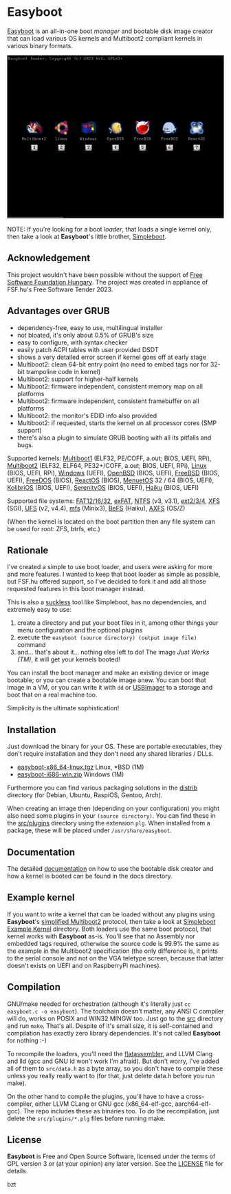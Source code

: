 Easyboot
========

[Easyboot](https://gitlab.com/bztsrc/easyboot) is an all-in-one boot *manager* and bootable disk image creator that can load
various OS kernels and Multiboot2 compliant kernels in various binary formats.

![Easyboot](docs/screenshot.png)

NOTE: If you're looking for a boot *loader*, that loads a single kernel only, then take a look at **Easyboot**'s little brother,
[Simpleboot](https://gitlab.com/bztsrc/simpleboot).

Acknowledgement
---------------

This project wouldn't have been possible without the support of [Free Software Foundation Hungary](https://fsf.hu/nevjegy).
The project was created in appliance of FSF.hu's Free Software Tender 2023.

Advantages over GRUB
--------------------

- dependency-free, easy to use, multilingual installer
- not bloated, it's only about 0.5% of GRUB's size
- easy to configure, with syntax checker
- easily patch ACPI tables with user provided DSDT
- shows a very detailed error screen if kernel goes off at early stage
- Multiboot2: clean 64-bit entry point (no need to embed tags nor for 32-bit trampoline code in kernel)
- Multiboot2: support for higher-half kernels
- Multiboot2: firmware independent, consistent memory map on all platforms
- Multiboot2: firmware independent, consistent framebuffer on all platforms
- Multiboot2: the monitor's EDID info also provided
- Multiboot2: if requested, starts the kernel on all processor cores (SMP support)
- there's also a plugin to simulate GRUB booting with all its pitfalls and bugs.

Supported kernels: [Multiboot1](https://www.gnu.org/software/grub/manual/multiboot/multiboot.html) (ELF32, PE/COFF, a.out;
BIOS, UEFI, RPi), [Multiboot2](docs/en/ABI.md) (ELF32, ELF64, PE32+/COFF, a.out; BIOS, UEFI, RPi),
[Linux](https://www.kernel.org/doc/html/latest/arch/x86/boot.html) (BIOS, UEFI, RPi),
[Windows](https://learn.microsoft.com/en-us/windows-hardware/drivers/bringup/boot-and-uefi) (UEFI),
[OpenBSD](https://man.openbsd.org/boot.8) (BIOS, UEFI),
[FreeBSD](https://docs.freebsd.org/en/books/handbook/boot/) (BIOS, UEFI),
[FreeDOS](https://www.freedos.org/) (BIOS), [ReactOS](https://reactos.org/) (BIOS),
[MenuetOS](https://menuetos.net/) 32 / 64 (BIOS, UEFI), [KolibriOS](https://kolibrios.org/en/) (BIOS, UEFI),
[SerenityOS](https://serenityos.org/) (BIOS, UEFI), [Haiku](https://www.haiku-os.org/) (BIOS, UEFI)

Supported file systems: [FAT12/16/32](https://social.technet.microsoft.com/wiki/contents/articles/6771.the-fat-file-system.aspx),
[exFAT](https://learn.microsoft.com/en-us/windows/win32/fileio/exfat-specification),
[NTFS](https://github.com/libyal/libfsntfs/blob/main/documentation/New%20Technologies%20File%20System%20%28NTFS%29.asciidoc) (v3, v3.1),
[ext2/3/4](https://ext4.wiki.kernel.org/index.php/Ext4_Disk_Layout),
[XFS](https://mirror.math.princeton.edu/pub/kernel/linux/utils/fs/xfs/docs/xfs_filesystem_structure.pdf) (SGI),
[UFS](https://alter.org.ua/docs/fbsd/ufs/) (v2, v4.4),
[mfs](https://gitlab.com/bztsrc/minix3fs) (Minix3),
[BeFS](https://www.haiku-os.org/legacy-docs/practical-file-system-design.pdf) (Haiku),
[AXFS](https://gitlab.com/bztsrc/alexandriafs) (OS/Z)

(When the kernel is located on the boot partition then any file system can be used for root: ZFS, btrfs, etc.)

Rationale
---------

I've created a simple to use boot loader, and users were asking for more and more features. I wanted to keep that boot loader as
simple as possible, but FSF.hu offered support, so I've decided to fork it and add all those requested features in this boot manager
instead.

This is also a [suckless](https://suckless.org) tool like Simpleboot, has no dependencies, and extremely easy to use:

1. create a directory and put your boot files in it, among other things your menu configuration and the optional plugins
2. execute the `easyboot (source directory) (output image file)` command
3. and... that's about it... nothing else left to do! The image *Just Works (TM)*, it will get your kernels booted!

You can install the boot manager and make an existing device or image bootable; or you can create a bootable image anew. You can
boot that image in a VM, or you can write it with `dd` or [USBImager](https://bztsrc.gitlab.io/usbimager/) to a storage and boot
that on a real machine too.

Simplicity is the ultimate sophistication!

Installation
------------

Just download the binary for your OS. These are portable executables, they don't require installation and they don't need any
shared libraries / DLLs.

- [easyboot-x86_64-linux.tgz](https://gitlab.com/bztsrc/easyboot/-/raw/main/distrib/easyboot-x86_64-linux.tgz) Linux, \*BSD (1M)
- [easyboot-i686-win.zip](https://gitlab.com/bztsrc/easyboot/-/raw/main/distrib/easyboot-i686-win.zip) Windows (1M)

Furthermore you can find various packaging solutions in the [distrib](distrib) directory (for Debian, Ubuntu, RaspiOS, Gentoo,
Arch).

When creating an image then (depending on your configuration) you might also need some plugins in your `(source directory)`. You
can find these in the [src/plugins](src/plugins) directory using the extension `plg`. When installed from a package, these will be
placed under `/usr/share/easyboot`.

Documentation
-------------

The detailed [documentation](docs/en) on how to use the bootable disk creator and how a kernel is booted can be found in the docs
directory.

Example kernel
--------------

If you want to write a kernel that can be loaded without any plugins using **Easyboot**'s [simplified Multiboot2](docs/en/ABI.md)
protocol, then take a look at [Simpleboot Example Kernel](https://gitlab.com/bztsrc/simpleboot/-/tree/main/example) directory. Both
loaders use the same boot protocol, that kernel works with **Easyboot** as-is. You'll see that no Assembly nor embedded tags
required, otherwise the source code is 99.9% the same as the example in the Multiboot2 specification (the only difference is, it
prints to the serial console and not on the VGA teletype screen, because that latter doesn't exists on UEFI and on RaspberryPi
machines).

Compilation
-----------

GNU/make needed for orchestration (although it's literally just `cc easyboot.c -o easyboot`). The toolchain doesn't matter,
any ANSI C compiler will do, works on POSIX and WIN32 MINGW too. Just go to the [src](src) directory and run `make`. That's all.
Despite of it's small size, it is self-contained and compilation has exactly zero library dependencies. It's not called **Easyboot**
for nothing :-)

To recompile the loaders, you'll need the [flatassembler](https://flatassembler.net), and LLVM Clang and lld (gcc and GNU ld
won't work I'm afraid). But don't worry, I've added all of them to `src/data.h` as a byte array, so you don't have to compile
these unless you really really want to (for that, just delete data.h before you run make).

On the other hand to compile the plugins, you'll have to have a cross-compiler, either LLVM CLang or GNU gcc (x86_64-elf-gcc,
aarch64-elf-gcc). The repo includes these as binaries too. To do the recompilation, just delete the `src/plugins/*.plg` files
before running make.

License
-------

**Easyboot** is Free and Open Source Software, licensed under the terms of GPL version 3 or (at your opinion) any later version.
See the [LICENSE](LICENSE) file for details.

bzt
